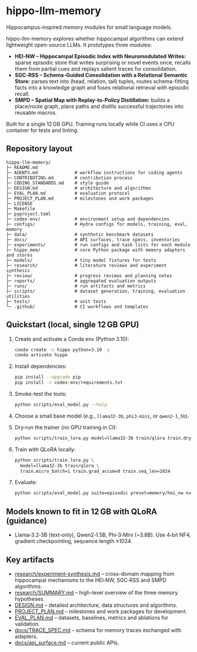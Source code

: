 # hippo-llm-memory

Hippocampus-inspired memory modules for small language models.

hippo-llm-memory explores whether hippocampal algorithms can extend lightweight
open-source LLMs. It prototypes three modules:

- **HEI‑NW – Hippocampal Episodic Index with Neuromodulated Writes:** sparse
  episodic store that writes surprising or novel events once, recalls them from
  partial cues and replays salient traces for consolidation.
- **SGC‑RSS – Schema‑Guided Consolidation with a Relational Semantic Store:**
  parses text into (head, relation, tail) tuples, routes schema-fitting facts
  into a knowledge graph and fuses relational retrieval with episodic recall.
- **SMPD – Spatial Map with Replay-to-Policy Distillation:** builds a
  place/route graph, plans paths and distills successful trajectories into
  reusable macros.

Built for a single 12 GB GPU. Training runs locally while CI uses a CPU
container for tests and linting.

## Repository layout

```
hippo-llm-memory/
├─ README.md
├─ AGENTS.md              # workflow instructions for coding agents
├─ CONTRIBUTING.md        # contribution process
├─ CODING_STANDARDS.md    # style guide
├─ DESIGN.md              # architecture and algorithms
├─ EVAL_PLAN.md           # evaluation protocol
├─ PROJECT_PLAN.md        # milestones and work packages
├─ LICENSE
├─ Makefile
├─ pyproject.toml
├─ codex-env/             # environment setup and dependencies
├─ configs/               # Hydra configs for models, training, eval, memory
├─ data/                  # synthetic benchmark datasets
├─ docs/                  # API surfaces, trace specs, inventories
├─ experiments/           # run configs and task lists for each module
├─ hippo_mem/             # core Python package with memory adapters and stores
├─ models/                # tiny model fixtures for tests
├─ research/              # literature reviews and experiment synthesis
├─ review/                # progress reviews and planning notes
├─ reports/               # aggregated evaluation outputs
├─ runs/                  # run artifacts and metrics
├─ scripts/               # dataset generation, training, evaluation utilities
├─ tests/                 # unit tests
└─ .github/               # CI workflows and templates
```

## Quickstart (local, single 12 GB GPU)

1. Create and activate a Conda env (Python 3.10):

   ```bash
   conda create -n hippo python=3.10 -y
   conda activate hippo
   ```

2. Install dependencies:

   ```bash
   pip install --upgrade pip
   pip install -r codex-env/requirements.txt
   ```

3. Smoke-test the tools:

   ```bash
   python scripts/eval_model.py --help
   ```

4. Choose a small base model (e.g., `llama32-3b`, `phi3-mini`, or `qwen2-1_5b`).

5. Dry‑run the trainer (no GPU training in CI):

   ```bash
   python scripts/train_lora.py model=llama32-3b train/qlora train.dry_run=true
   ```

6. Train with QLoRA locally:

   ```bash
   python scripts/train_lora.py \
     model=llama32-3b train/qlora \
     train.micro_batch=1 train.grad_accum=8 train.seq_len=1024
   ```

7. Evaluate:

   ```bash
   python scripts/eval_model.py suite=episodic preset=memory/hei_nw n=50 seed=1337
   ```

## Models known to fit in 12 GB with QLoRA (guidance)

- Llama‑3.2‑3B (text‑only), Qwen2‑1.5B, Phi‑3‑Mini (~3.8B). Use 4‑bit NF4,
  gradient checkpointing, sequence length ≤1024.

## Key artifacts

- [research/experiment-synthesis.md](research/experiment-synthesis.md) –
  cross-domain mapping from hippocampal mechanisms to the HEI‑NW, SGC‑RSS and
  SMPD algorithms.
- [research/SUMMARY.md](research/SUMMARY.md) – high-level overview of the three
  memory hypotheses.
- [DESIGN.md](DESIGN.md) – detailed architecture, data structures and
  algorithms.
- [PROJECT_PLAN.md](PROJECT_PLAN.md) – milestones and work packages for
  development.
- [EVAL_PLAN.md](EVAL_PLAN.md) – datasets, baselines, metrics and ablations for
  validation.
- [docs/TRACE_SPEC.md](docs/TRACE_SPEC.md) – schema for memory traces exchanged
  with adapters.
- [docs/api_surface.md](docs/api_surface.md) – current public APIs.

